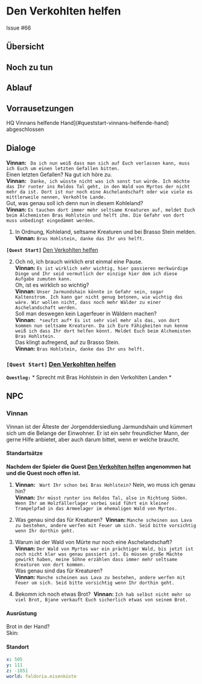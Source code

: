 # Den Verkohlten helfen <!-- omit in toc -->

Issue #66

## Übersicht <!-- omit in toc -->

## Noch zu tun

## Ablauf

## Vorrausetzungen

HQ Vinnans helfende Hand](#queststart-vinnans-helfende-hand) abgeschlossen

## Dialoge

**Vinnan:** ` Da ich nun weiß dass man sich auf Euch verlassen kann, muss ich Euch um einen letzten Gefallen bitten.`   
Einen letzten Gefallen? Na gut ich höre zu.   
**Vinnan:** ` Danke, ich wüsste nicht was ich sonst tun würde. Ich möchte das Ihr runter ins Reldos Tal geht, in den Wald von Myrtos der nicht mehr da ist. Dort ist nur noch eine Aschelandschaft oder wie viele es mittlerweile nennen, Verkohlte Lande.`  
Gut, was genau soll ich denn nun in diesem Kohleland?       
**Vinnan:** `Es tauchen dort immer mehr seltsame Kreaturen auf, meldet Euch beim Alchemisten Bras Hohlstein und helft ihm. Die Gefahr von dort muss unbedingt eingedämmt werden.`  

1. In Ordnung, Kohleland, seltsame Kreaturen und bei Brasso Stein melden.
**Vinnan:** `Bras Hohlstein, danke das Ihr uns helft.`

**`[Quest Start]`** [Den Verkohlten helfen](#den-verkohlten-helfen) 

2. Och nö, ich brauch wirklich erst einmal eine Pause.   
**Vinnan:** `Es ist wirklich sehr wichtig, hier passieren merkwürdige Dinge und Ihr seid vermutlich der einzige hier dem ich diese Aufgabe zumuten kann.`  
Oh, ist es wirklich so wichtig?   
**Vinnan:** `Unser Jarmundshain könnte in Gefahr sein, sogar Kaltenstrom. Ich kann gar nicht genug betonen, wie wichtig das wäre. Wir wollen nicht, dass noch mehr Wälder zu einer Aschelandschaft werden. `   
Soll man deswegen kein Lagerfeuer in Wäldern machen?   
**Vinnan:** ` *seufzt auf* Es ist sehr viel mehr als das, von dort kommen nun seltsame Kreaturen. Da ich Eure Fähigkeiten nun kenne weiß ich dass Ihr dort helfen könnt. Meldet Euch beim Alchemisten Bras Hohlstein.`  
Das klingt aufregend, auf zu Brasso Stein.   
**Vinnan:** `Bras Hohlstein, danke das Ihr uns helft.`  



### **`[Quest Start]`** [Den Verkohlten helfen](#den-verkohlten-helfen)

**`Questlog:`**  * Sprecht mit Bras Hohlstein in den Verkohlten Landen *



## NPC

### Vinnan

Vinnan ist der Älteste der Jorgenddersiedlung Jarmundshain und kümmert sich um die Belange der Einwohner. Er ist ein sehr freundlicher Mann, der gerne Hilfe anbietet, aber auch darum bittet, wenn er welche braucht. 

#### Standartsätze 

**Nachdem der Spieler die Quest [Den Verkohlten helfen](#den-verkohlten-helfen) angenommen hat und die Quest noch offen ist.**

1. **Vinnan:** ` Wart Ihr schon bei Bras Hohlstein?`
Nein, wo muss ich genau hin?   
**Vinnan:** `Ihr müsst runter ins Reldos Tal, also in Richtung Süden. Wenn Ihr am Holzfällerlager vorbei seid führt ein kleiner Trampelpfad in das Armeelager im ehemaligen Wald von Myrtos.`  


2. Was genau sind das für Kreaturen? 
     **Vinnan:** `Manche scheinen aus Lava zu bestehen, andere werfen mit Feuer um sich. Seid bitte vorsichtig wenn Ihr dorthin geht.`   

3. Warum ist der Wald von Mürte nur noch eine Aschelandschaft?   
**Vinnan:** `Der Wald von Myrtos war ein prächtiger Wald, bis jetzt ist noch nicht klar was genau passiert ist. Es müssen große Mächte gewirkt haben, meine Söhne erzählen dass immer mehr seltsame Kreaturen von dort kommen.`     
Was genau sind das für Kreaturen?   
**Vinnan:** `Manche scheinen aus Lava zu bestehen, andere werfen mit Feuer um sich. Seid bitte vorsichtig wenn Ihr dorthin geht.`  

4.  Bekomm ich noch etwas Brot? 
      **Vinnan:** `Ich hab selbst nicht mehr so viel Brot, Bjane verkauft Euch sicherlich etwas von seinem Brot.`





#### Ausrüstung

Brot in der Hand?   
Skin:

#### Standort   

```yml
x: 505
y: 111
z: -1851
world: faldoria.eisenküste
```